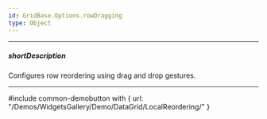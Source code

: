 ```yaml
---
id: GridBase.Options.rowDragging
type: Object
---
```

---
##### shortDescription
Configures row reordering using drag and drop gestures.

---
#include common-demobutton with {
    url: "/Demos/WidgetsGallery/Demo/DataGrid/LocalReordering/"
}
